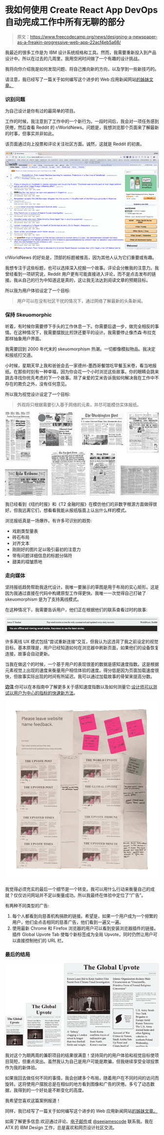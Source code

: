 # 我如何使用 Create React App DevOps 自动完成工作中所有无聊的部分

> 原文：<https://www.freecodecamp.org/news/designing-a-newspaper-as-a-freakin-progressive-web-app-22acf4eb5a68/>

我最近的很多工作是为 IBM 设计系统规格和工具。然而，我需要重新投入到产品设计中。所以在过去的几周里，我用空闲时间做了一个有趣的设计挑战。

我将向你介绍我是如何发现问题、将自己推向新的方向，以及学到一些新技巧的。

请注意，我已经写了一篇关于如何编写这个进步的 Web 应用新闻网站[的姊妹文章。](https://medium.freecodecamp.org/coding-a-newspaper-as-a-freakin-progressive-web-app-e456d4a2b9cd)

### 识别问题

为自己设计是你有过的最简单的项目。

工作的时候，我注意到了工作中的一个新行为。一段时间后，我会对一项任务感到厌倦，然后查看 Reddit 的 r/WorldNews。问题是，我想浏览那个页面来了解最新的时事，但事实并非如此。

该页面通过向上投票和评论关注社区方面。诚然，这就是 Reddit 的初衷。

![-boLCoBQcsUN0UY-OK0PMo6beW-w866aomRI](img/d0469b94482f683d6acf3f7ec9f928fa.png)

r/WorldNews 的好处是，顶部的标题被推高，因为其他人认为它们重要或有趣。

我想专注于这些标题，也可以选择深入挖掘一个故事。评论会分散我的注意力。我曾经看到一项研究说，Reddit 用户更有可能直接进入评论，而不是点击发布的链接。我从自己的行为中知道这是真的，这让我无法达到阅读文章的预期目标。

所以我为用户体验设定了一个目标:

> 用户可以在没有社区干扰的情况下，通过网络了解最新的头条新闻。

### 保持 Skeuomorphic

听着，有时候你需要停下手头的工作休息一下。你需要后退一步，做完全相反的事情。在这种情况下，我需要摆脱比煎饼还要平的设计。我需要停止像杰森·布拉克那样抽象用户界面。

我需要回到 2000 年代末的 skeuomorphism 热潮。一切都像模拟物品。我决定和报纸打交道。

小时候，星期天早上我和爸爸会去一家德州-墨西哥餐馆吃早餐玉米卷，看当地报纸。在那些时刻有一种幸福，因为你会花一个小时浏览这些故事。你的眼睛会跳来跳去寻找你优先考虑的下一个故事。除了亲爱的艾米告诉我如何解决我在工作中不存在的欺负之外，没有任何意见。

所以我为视觉设计设定了一个目标:

> 外观将只根据需要引入基于网络的元素，并尽可能模仿实体报纸。

![55lt7sDiboOY5SCaip30Vi8MmLrqMFIFGcGm](img/7f190130afce8ab7a07b4f34a3ad3baa.png)

我已经看到《纽约时报》和《T2 金融时报》在模仿他们的非数字根源方面做得很好。但我远离它们，想看看我能从报纸版面上认出什么样的模式。

浏览报纸真是一场爆炸，有许多可识别的趋势:

*   戏剧类型量表
*   砖石布局
*   对齐文本
*   刚刚好的图片足以吸引最初的注意力
*   带有问题详细信息的标题分隔符
*   甜美的褶皱质地

### 走向媒体

坚持报纸趋势帮助我迭代设计。我唯一要展示的草图是用于布局的实心矩形。这是因为我通过直接在代码中构建原型工作得更快。我唯一一次觉得自己打破了 skeuomorphism 是为了支持离线模式。

在这种情况下，我需要告诉用户，他们正在根据他们的联系查看过时的故事:

![CACKFDpBpQwxTgyfydPUy09GOJge5daB5cjc](img/74c2561f15c45cfd697637345582d84f.png)

许多离线 UX 模式包括“尝试重新连接”交互，但我认为这违背了我之前设定的视觉目标。基本原理是，用户已经知道如何在浏览器中刷新页面，如果他们的设备恢复连接，故事会自动更新。

当我在做这个的时候，一个基于用户的表现很差的数据是感知速度指数。这是根据元素视觉上出现的速度来衡量用户相信体验的速度。得分低是因为页面加载速度很快，但故事实际出现的时间有所延迟。我可以通过加载故事的骨架来提高分数。

**边注**:你可以在本指南中了解更多关于感知速度指数以及如何测量它:[设计师可以测试以用户为中心的指标的快速新方法](https://medium.com/design-ibm/the-quick-new-way-designers-can-test-user-centric-metrics-37e78daf48df)。

![j2qXx8HKSKvFrrrYt0NDQ0CojZ1C-J1PbHn3](img/65998dfd94ee824f89b30ab1deeafe49.png)

我觉得必须充实的最后一个细节是一个转变。我可以用什么行动来衡量自己的成就？仅仅访问网站并不足以衡量成功。所以我最终在体验中定位了“广告”。

有两种不同类型的广告:

1.  每个人都看到向慈善机构捐款的链接。希望是，如果一个用户成为一个频繁的用户，他们会点击相同的慈善广告，他们看到一遍又一遍。
2.  使用最新 Chrome 和 Firefox 浏览器的用户可以看到安装浏览器插件的链接。插件 Global Upvote Tab 使每个新标签成为全局 Upvote，同时仍然让用户可以直接控制他们的 URL 栏。

### 最后的结局

![sbFMpLcnd-qO4qubK7VOJwyI3-6jUlTiSxCO](img/00cc844c3f550daa1509f4e40c08f0a5.png)

我对这个为期两周的兼职项目的结果很满意！坚持简约的用户体验和视觉目标使项目简短，但重点突出。虽然我认为自己是用户可能是欺骗，但我继续享受全球投票作为我的新体验。

如果我回去做任何不同的事情，我会创建多个布局，随着用户在不同时间的访问而旋转。这将使用户摆脱总是在相似的地方看到图像和广告的厌倦。多亏了动态数据，我得到的一个好处是不断变化的高度。

我希望您喜欢这篇案例报道！

同样，我已经写了一篇关于如何编写这个进步的 Web 应用新闻网站[的姊妹文章。](https://medium.freecodecamp.org/coding-a-newspaper-as-a-freakin-progressive-web-app-e456d4a2b9cd)

如需了解更多信息:欢迎通过评论、[电子邮件](mailto:james@seejamescode.com)或 [@seejamescode](https://twitter.com/seejamescode) 联系我。我在 ATX 的 IBM Design 工作，总是喜欢和网页设计社区交流。
